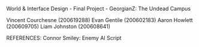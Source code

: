 World & Interface Design - Final Project - GeorgianZ: The Undead Campus

Vincent Courchesne (200619288)
Evan Gentile (200602183)
Aaron Howlett (200609705)
Liam Johnston (200608641)

REFERENCES:
Connor Smiley: Enemy AI Script


